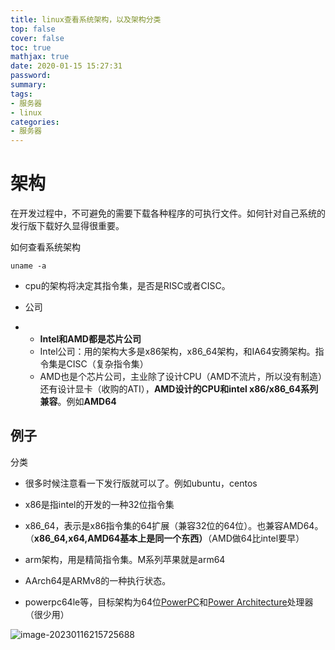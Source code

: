 ```yaml
---
title: linux查看系统架构，以及架构分类
top: false
cover: false
toc: true
mathjax: true
date: 2020-01-15 15:27:31
password:
summary:
tags:
- 服务器
- linux
categories:
- 服务器
---
```

# 架构

在开发过程中，不可避免的需要下载各种程序的可执行文件。如何针对自己系统的发行版下载好久显得很重要。

如何查看系统架构

```
uname -a
```

- cpu的架构将决定其指令集，是否是RISC或者CISC。

- 公司

- - **Intel和AMD都是芯片公司**
  - Intel公司：用的架构大多是x86架构，x86_64架构，和IA64安腾架构。指令集是CISC（复杂指令集）
  - AMD也是个芯片公司，主业除了设计CPU（AMD不流片，所以没有制造）还有设计显卡（收购的ATI），**AMD设计的CPU和intel x86/x86_64系列兼容**。例如**AMD64**

## 例子



分类

- 很多时候注意看一下发行版就可以了。例如ubuntu，centos

- x86是指intel的开发的一种32位指令集
- x86_64，表示是x86指令集的64扩展（兼容32位的64位）。也兼容AMD64。（**x86_64,x64,AMD64基本上是同一个东西）**（AMD做64比intel要早）
- arm架构，用是精简指令集。M系列苹果就是arm64
- AArch64是ARMv8的一种执行状态。
- powerpc64le等，目标架构为64位[PowerPC](https://zh.m.wikipedia.org/wiki/PowerPC)和[Power Architecture](https://zh.m.wikipedia.org/wiki/Power_Architecture)处理器（很少用）



![image-20230116215725688](https://cdn.jsdelivr.net/gh/kengerlwl/kengerlwl.github.io/image/658b2b5c183fcf1e9130b23aa3785369/b83c61174520b3b3288c88d09df55db4.png)







